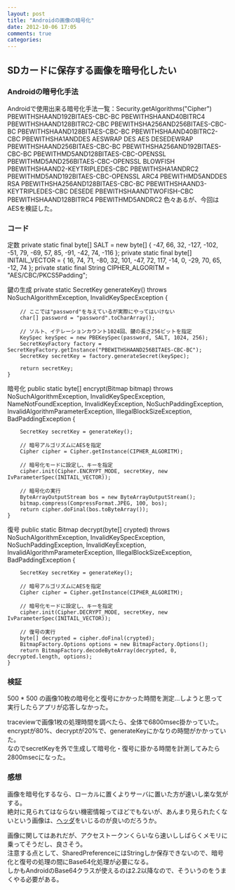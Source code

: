```yaml
---
layout: post
title: "Androidの画像の暗号化"
date: 2012-10-06 17:05
comments: true
categories: 
---
```


## SDカードに保存する画像を暗号化したい


### Androidの暗号化手法

Androidで使用出来る暗号化手法一覧：Security.getAlgorithms("Cipher")
    PBEWITHSHAAND192BITAES-CBC-BC
    PBEWITHSHAAND40BITRC4
    PBEWITHSHAAND128BITRC2-CBC
    PBEWITHSHA256AND256BITAES-CBC-BC
    PBEWITHSHAAND128BITAES-CBC-BC
    PBEWITHSHAAND40BITRC2-CBC
    PBEWITHSHA1ANDDES
    AESWRAP
    DES
    AES
    DESEDEWRAP
    PBEWITHSHAAND256BITAES-CBC-BC
    PBEWITHSHA256AND192BITAES-CBC-BC
    PBEWITHMD5AND128BITAES-CBC-OPENSSL
    PBEWITHMD5AND256BITAES-CBC-OPENSSL
    BLOWFISH
    PBEWITHSHAAND2-KEYTRIPLEDES-CBC
    PBEWITHSHA1ANDRC2
    PBEWITHMD5AND192BITAES-CBC-OPENSSL
    ARC4
    PBEWITHMD5ANDDES
    RSA
    PBEWITHSHA256AND128BITAES-CBC-BC
    PBEWITHSHAAND3-KEYTRIPLEDES-CBC
    DESEDE
    PBEWITHSHAANDTWOFISH-CBC
    PBEWITHSHAAND128BITRC4
    PBEWITHMD5ANDRC2
色々あるが、今回はAESを検証した。

### コード

定数
    private static final byte[] SALT = new byte[] {
        -47, 66, 32, -127, -102, -51, 79, -69, 57, 85, -91, -42, 74, -116 };
    private static final byte[] INITAIL_VECTOR = {
        16, 74, 71, -80, 32, 101, -47, 72, 117, -14, 0, -29, 70, 65, -12, 74 };
    private static final String CIPHER_ALGORITM = "AES/CBC/PKCS5Padding";

鍵の生成
    private static SecretKey generateKey()
            throws  NoSuchAlgorithmException, InvalidKeySpecException {  
    
        // ここでは"password"を与えているが実際にやってはいけない
        char[] password = "password".toCharArray();
    
        // ソルト、イテレーションカウント1024回、鍵の長さ256ビットを指定
        KeySpec keySpec = new PBEKeySpec(password, SALT, 1024, 256);  
        SecretKeyFactory factory = SecretKeyFactory.getInstance("PBEWITHSHAAND256BITAES-CBC-BC");  
        SecretKey secretKey = factory.generateSecret(keySpec);  
    
        return secretKey;  
    }

暗号化
    public static byte[] encrypt(Bitmap bitmap)
            throws
            NoSuchAlgorithmException, InvalidKeySpecException, NameNotFoundException,
            InvalidKeyException, NoSuchPaddingException, InvalidAlgorithmParameterException,
            IllegalBlockSizeException, BadPaddingException {

        SecretKey secretKey = generateKey();

        // 暗号アルゴリズムにAESを指定
        Cipher cipher = Cipher.getInstance(CIPHER_ALGORITM);

        // 暗号化モードに設定し、キーを指定
        cipher.init(Cipher.ENCRYPT_MODE, secretKey, new IvParameterSpec(INITAIL_VECTOR));

        // 暗号化の実行
        ByteArrayOutputStream bos = new ByteArrayOutputStream();
        bitmap.compress(CompressFormat.JPEG, 100, bos);
        return cipher.doFinal(bos.toByteArray());
    }

復号
    public static Bitmap decrypt(byte[] crypted)
            throws
            NoSuchAlgorithmException, InvalidKeySpecException, NoSuchPaddingException,
            InvalidKeyException, InvalidAlgorithmParameterException,
            IllegalBlockSizeException, BadPaddingException {

        SecretKey secretKey = generateKey();

        // 暗号アルゴリズムにAESを指定
        Cipher cipher = Cipher.getInstance(CIPHER_ALGORITM);

        // 暗号化モードに設定し、キーを指定
        cipher.init(Cipher.DECRYPT_MODE, secretKey, new IvParameterSpec(INITAIL_VECTOR));

        // 復号の実行
        byte[] decrypted = cipher.doFinal(crypted);
        BitmapFactory.Options options = new BitmapFactory.Options();
        return BitmapFactory.decodeByteArray(decrypted, 0, decrypted.length, options);
    }

### 検証
500 * 500 の画像10枚の暗号化と復号にかかった時間を測定…しようと思って実行したらアプリが応答しなかった。  

traceviewで画像1枚の処理時間を調べたら、全体で6800msec掛かっていた。encryptが80%、decryptが20%で、generateKeyにかなりの時間がかかっていた。  
なのでsecretKeyを外で生成して暗号化・復号に掛かる時間を計測してみたら2800msecになった。  

### 感想
画像を暗号化するなら、ローカルに置くよりサーバに置いた方が速いし楽な気がする。  
絶対に見られてはならない機密情報ってほどでもないが、あんまり見られたくないという画像は、[ヘッダ](http://www.kk.iij4u.or.jp/~kondo/bmp/)をいじるのが良いのだろうか。  

画像に関してはあれだが、アクセストークンくらいなら速いししばらくメモリに乗ってそうだし、良さそう。  
注意する点として、SharedPreferenceにはStringしか保存できないので、暗号化と復号の処理の間にBase64化処理が必要になる。  
しかもAndroidのBase64クラスが使えるのは2.2以降なので、そういうのをうまくやる必要がある。
